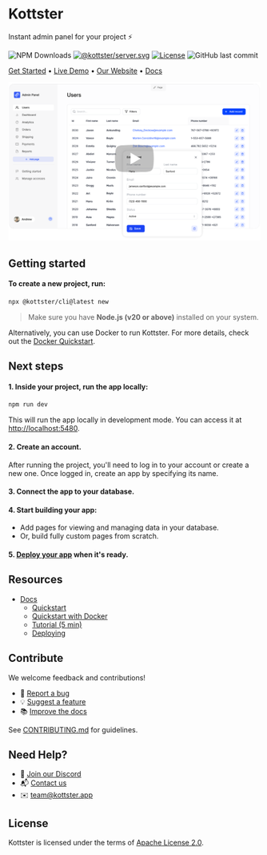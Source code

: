 # Kottster

Instant admin panel for your project ⚡

![NPM Downloads](https://img.shields.io/npm/dm/%40kottster%2Fcli)
[![@kottster/server.svg](https://img.shields.io/npm/v/@kottster/server.svg)](https://www.npmjs.com/package/@kottster/server)
[![License](https://img.shields.io/badge/License-Apache%202.0-blue.svg)](https://opensource.org/licenses/Apache-2.0)
![GitHub last commit](https://img.shields.io/github/last-commit/kottster/kottster)

[Get Started](https://docs.kottster.app/) • [Live Demo](https://demo.kottster.app) • [Our Website](https://kottster.app) • [Docs](https://docs.kottster.app/)

[![Kottster](/assets/intro-4.png)](https://youtu.be/JBpLVgkoj-k?si=GJ3IIBmzlgrCLKWs)

## Getting started

#### To create a new project, run:

```bash
npx @kottster/cli@latest new
```

> Make sure you have **Node.js (v20 or above)** installed on your system.

Alternatively, you can use Docker to run Kottster. For more details, check out the [Docker Quickstart](https://docs.kottster.app/quickstart-docker).

## Next steps

#### 1. Inside your project, run the app locally:

```bash
npm run dev
```

This will run the app locally in development mode. You can access it at [http://localhost:5480](http://localhost:5480).

#### 2. Create an account.

After running the project, you'll need to log in to your account or create a new one. Once logged in, create an app by specifying its name.

#### 3. Connect the app to your database.

#### 4. Start building your app:

- Add pages for viewing and managing data in your database.
- Or, build fully custom pages from scratch.

#### 5. [Deploy your app](https://docs.kottster.app/deploying) when it's ready.

## Resources

- [Docs](https://docs.kottster.app/)
  - [Quickstart](https://docs.kottster.app/)
  - [Quickstart with Docker](https://docs.kottster.app/quickstart-docker)
  - [Tutorial (5 min)](https://docs.kottster.app/tutorial/)
  - [Deploying](https://docs.kottster.app/deploying)
 
## Contribute

We welcome feedback and contributions!

- 🐛 [Report a bug](https://github.com/kottster/kottster/issues/new?template=bug_report.md)
- 💡 [Suggest a feature](https://github.com/kottster/kottster/issues/new?template=feature_request.md)
- 📚 [Improve the docs](https://github.com/kottster/kottster/issues/new?template=docs_improvement.md)

See [CONTRIBUTING.md](https://github.com/kottster/kottster/blob/main/CONTRIBUTING.md) for guidelines.

## Need Help?

- 💬 [Join our Discord](https://discord.com/invite/Qce9uUqK98)
- 📬 [Contact us](https://kottster.app/contact-us)
- ✉️ [team@kottster.app](mailto:team@kottster.app)

## License

Kottster is licensed under the terms of [Apache License 2.0](https://github.com/kottster/kottster/blob/main/LICENSE).
